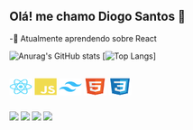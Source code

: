 ## Olá! me chamo Diogo Santos 👋

-📖 Atualmente aprendendo sobre React

![Anurag's GitHub stats](https://github-readme-stats.vercel.app/api?username=ditechgit&show_icons=true&theme=dark)
[![Top Langs](https://github-readme-stats.vercel.app/api/top-langs/?username=ditechgit&icons=true&theme=dark)]

<div style="display: inline_block"><br>
  <img align="center" alt="Diogo-React" height="30" width="40" src="https://raw.githubusercontent.com/devicons/devicon/master/icons/react/react-original.svg">
  <img align="center" alt="Diogo-Js" height="30" width="40" src="https://raw.githubusercontent.com/devicons/devicon/master/icons/javascript/javascript-plain.svg">
  <img align="center" alt="Diogo-Tailwind" height="30" width="40" src="https://github.com/devicons/devicon/blob/master/icons/tailwindcss/tailwindcss-original.svg">
  <img align="center" alt="Diogo-HTML" height="30" width="40" src="https://raw.githubusercontent.com/devicons/devicon/master/icons/html5/html5-original.svg">
  <img align="center" alt="Diogo-CSS" height="30" width="40" src="https://raw.githubusercontent.com/devicons/devicon/master/icons/css3/css3-original.svg">
</div>
  
  ##
 
<div> 
  <a href="www.linkedin.com/in/diogo-jesus-barão-dos-santos-248834341" target="_blank"><img src="https://img.shields.io/badge/-LinkedIn-%230077B5?style=for-the-badge&logoColor=white" target="_blank"></a>  
  <a href="https://ditechgit.github.io/portfolio/" target="_blank"><img src="https://img.shields.io/badge/-Portfolio-%23E4405F?style=for-the-badge&logoColor=white" target="_blank"></a>
  <a href="https://www.instagram.com/di_barao?igsh=azc3Zzk0N3lkdGox" target="_blank"><img src="https://img.shields.io/badge/-Instagram-%23E4405F?style=for-the-badge&logo=instagram&logoColor=white" target="_blank"></a>
  <a href = "mailto:diogo.jesus.tech@outlook.com"><img src="https://img.shields.io/badge/-Outlook-%23333?style=for-the-badge&logo=mail.ru&logoColor=white" target="_blank"></a>
</div>
